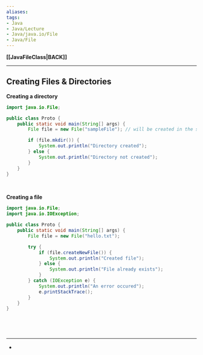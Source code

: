 ```yaml
---
aliases:
tags:
- Java
- Java/Lecture
- Java/java.io/File
- Java/File
---
```

**[[JavaFileClass|BACK]]**

---
## Creating Files & Directories
**Creating a directory**
```java
import java.io.File;

public class Proto {
    public static void main(String[] args) {
        File file = new File("sampleFile"); // will be created in the same directory

        if (file.mkdir()) {
            System.out.println("Directory created");
        } else {
            System.out.println("Directory not created");
        }
    }
}
```

<br>

**Creating a file**
```java
import java.io.File;
import java.io.IOException;

public class Proto {
    public static void main(String[] args) {
        File file = new File("hello.txt");

        try {
            if (file.createNewFile()) {
                System.out.println("Created file");
            } else {
                System.out.println("File already exists");
            }
        } catch (IOException e) {
            System.out.println("An error occured");
            e.printStackTrace();
        }
    }
}
```

<br>

# 
---
- 